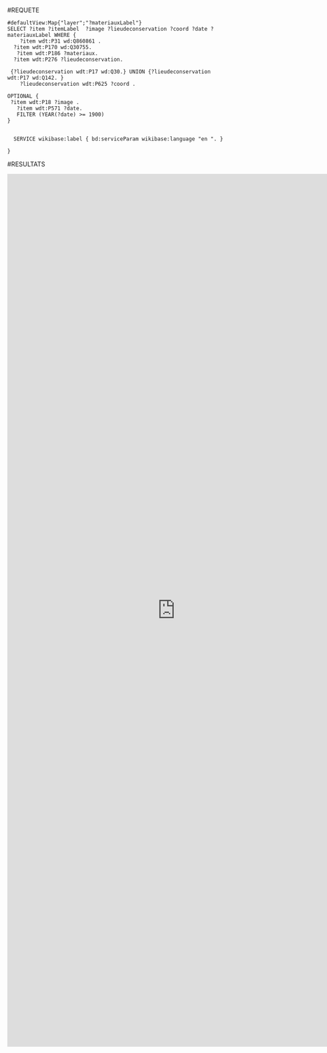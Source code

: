 
#REQUETE
``` sparql
#defaultView:Map{"layer";"?materiauxLabel"}
SELECT ?item ?itemLabel  ?image ?lieudeconservation ?coord ?date ?materiauxLabel WHERE { 
    ?item wdt:P31 wd:Q860861 . 
  ?item wdt:P170 wd:Q30755. 
   ?item wdt:P186 ?materiaux.
  ?item wdt:P276 ?lieudeconservation.
 
 {?lieudeconservation wdt:P17 wd:Q30.} UNION {?lieudeconservation wdt:P17 wd:Q142. }
    ?lieudeconservation wdt:P625 ?coord .
 
OPTIONAL {
 ?item wdt:P18 ?image .
   ?item wdt:P571 ?date.
   FILTER (YEAR(?date) >= 1900)
} 
 
  
  SERVICE wikibase:label { bd:serviceParam wikibase:language "en ". }
  
}
```




#RESULTATS

<iframe style="width: 80vw; height: 50vh; border: none;" src="https://query.wikidata.org/embed.html#%23defaultView%3AMap%0ASELECT%20%3Fitem%20%3FitemLabel%20%20%3Fimage%20%3Flieudeconservation%20%3Fcoord%20WHERE%20%7B%20%0A%20%20%20%3Fitem%20wdt%3AP170%20wd%3AQ30755.%0A%20%20%3Fitem%20wdt%3AP31%20wd%3AQ860861%20.%0A%20%20%3Flieudeconservation%20wdt%3AP17%20wd%3AQ30.%0A%20%20%3Fitem%20wdt%3AP18%20%3Fimage%20.%0A%20%20%3Fitem%20wdt%3AP276%20%3Flieudeconservation.%0A%20%3Flieudeconservation%20wdt%3AP625%20%3Fcoord%20.%0A%0A%0A%20%0A%20%20%0A%20%20SERVICE%20wikibase%3Alabel%20%7B%20bd%3AserviceParam%20wikibase%3Alanguage%20%22en%20%22.%20%7D%0A%7D" referrerpolicy="origin" sandbox="allow-scripts allow-same-origin allow-popups" ></iframe>
